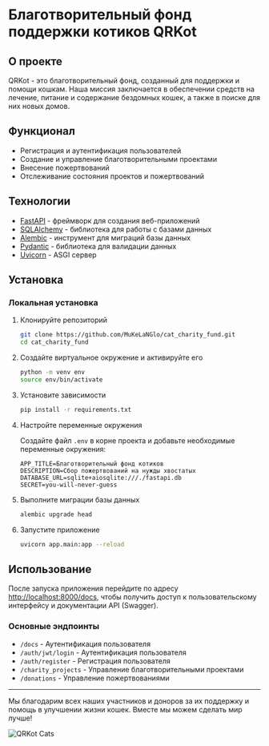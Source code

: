 # Благотворительный фонд поддержки котиков QRKot

## О проекте

QRKot - это благотворительный фонд, созданный для поддержки и помощи кошкам. Наша миссия заключается в обеспечении средств на лечение, питание и содержание бездомных кошек, а также в поиске для них новых домов.

## Функционал

- Регистрация и аутентификация пользователей
- Создание и управление благотворительными проектами
- Внесение пожертвований
- Отслеживание состояния проектов и пожертвований

## Технологии

- [FastAPI](https://fastapi.tiangolo.com/) - фреймворк для создания веб-приложений
- [SQLAlchemy](https://www.sqlalchemy.org/) - библиотека для работы с базами данных
- [Alembic](https://alembic.sqlalchemy.org/) - инструмент для миграций базы данных
- [Pydantic](https://pydantic-docs.helpmanual.io/) - библиотека для валидации данных
- [Uvicorn](https://www.uvicorn.org/) - ASGI сервер

## Установка

### Локальная установка

1. Клонируйте репозиторий

   ```bash
   git clone https://github.com/MuKeLaNGlo/cat_charity_fund.git
   cd cat_charity_fund
   ```

2. Создайте виртуальное окружение и активируйте его

   ```bash
   python -m venv env
   source env/bin/activate
   ```

3. Установите зависимости

   ```bash
   pip install -r requirements.txt
   ```

4. Настройте переменные окружения

   Создайте файл `.env` в корне проекта и добавьте необходимые переменные окружения:

    ```env
    APP_TITLE=Благотворительный фонд котиков
    DESCRIPTION=Сбор пожертвований на нужды хвостатых
    DATABASE_URL=sqlite+aiosqlite:///./fastapi.db
    SECRET=you-will-never-guess
    ```

5. Выполните миграции базы данных

   ```bash
   alembic upgrade head
   ```

6. Запустите приложение

   ```bash
   uvicorn app.main:app --reload
   ```

## Использование

После запуска приложения перейдите по адресу [http://localhost:8000/docs](http://localhost:8000/docs), чтобы получить доступ к пользовательскому интерфейсу и документации API (Swagger).

### Основные эндпоинты
- `/docs` - Аутентификация пользователя
- `/auth/jwt/login` - Аутентификация пользователя
- `/auth/register` - Регистрация пользователя
- `/charity_projects` - Управление благотворительными проектами
- `/donations` - Управление пожертвованиями

---

Мы благодарим всех наших участников и доноров за их поддержку и помощь в улучшении жизни кошек. Вместе мы можем сделать мир лучше!

![QRKot Cats](https://upload.wikimedia.org/wikipedia/commons/5/53/Sheba1.JPG)
